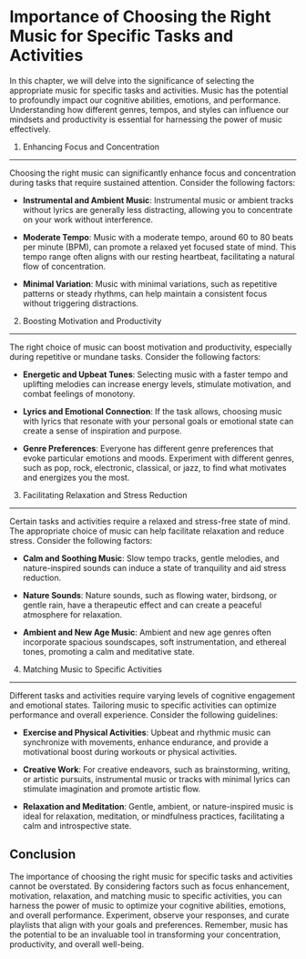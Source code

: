 Importance of Choosing the Right Music for Specific Tasks and Activities
===================================================================================

In this chapter, we will delve into the significance of selecting the appropriate music for specific tasks and activities. Music has the potential to profoundly impact our cognitive abilities, emotions, and performance. Understanding how different genres, tempos, and styles can influence our mindsets and productivity is essential for harnessing the power of music effectively.

1. Enhancing Focus and Concentration
------------------------------------

Choosing the right music can significantly enhance focus and concentration during tasks that require sustained attention. Consider the following factors:

* **Instrumental and Ambient Music**: Instrumental music or ambient tracks without lyrics are generally less distracting, allowing you to concentrate on your work without interference.

* **Moderate Tempo**: Music with a moderate tempo, around 60 to 80 beats per minute (BPM), can promote a relaxed yet focused state of mind. This tempo range often aligns with our resting heartbeat, facilitating a natural flow of concentration.

* **Minimal Variation**: Music with minimal variations, such as repetitive patterns or steady rhythms, can help maintain a consistent focus without triggering distractions.

2. Boosting Motivation and Productivity
---------------------------------------

The right choice of music can boost motivation and productivity, especially during repetitive or mundane tasks. Consider the following factors:

* **Energetic and Upbeat Tunes**: Selecting music with a faster tempo and uplifting melodies can increase energy levels, stimulate motivation, and combat feelings of monotony.

* **Lyrics and Emotional Connection**: If the task allows, choosing music with lyrics that resonate with your personal goals or emotional state can create a sense of inspiration and purpose.

* **Genre Preferences**: Everyone has different genre preferences that evoke particular emotions and moods. Experiment with different genres, such as pop, rock, electronic, classical, or jazz, to find what motivates and energizes you the most.

3. Facilitating Relaxation and Stress Reduction
-----------------------------------------------

Certain tasks and activities require a relaxed and stress-free state of mind. The appropriate choice of music can help facilitate relaxation and reduce stress. Consider the following factors:

* **Calm and Soothing Music**: Slow tempo tracks, gentle melodies, and nature-inspired sounds can induce a state of tranquility and aid stress reduction.

* **Nature Sounds**: Nature sounds, such as flowing water, birdsong, or gentle rain, have a therapeutic effect and can create a peaceful atmosphere for relaxation.

* **Ambient and New Age Music**: Ambient and new age genres often incorporate spacious soundscapes, soft instrumentation, and ethereal tones, promoting a calm and meditative state.

4. Matching Music to Specific Activities
----------------------------------------

Different tasks and activities require varying levels of cognitive engagement and emotional states. Tailoring music to specific activities can optimize performance and overall experience. Consider the following guidelines:

* **Exercise and Physical Activities**: Upbeat and rhythmic music can synchronize with movements, enhance endurance, and provide a motivational boost during workouts or physical activities.

* **Creative Work**: For creative endeavors, such as brainstorming, writing, or artistic pursuits, instrumental music or tracks with minimal lyrics can stimulate imagination and promote artistic flow.

* **Relaxation and Meditation**: Gentle, ambient, or nature-inspired music is ideal for relaxation, meditation, or mindfulness practices, facilitating a calm and introspective state.

Conclusion
----------

The importance of choosing the right music for specific tasks and activities cannot be overstated. By considering factors such as focus enhancement, motivation, relaxation, and matching music to specific activities, you can harness the power of music to optimize your cognitive abilities, emotions, and overall performance. Experiment, observe your responses, and curate playlists that align with your goals and preferences. Remember, music has the potential to be an invaluable tool in transforming your concentration, productivity, and overall well-being.

